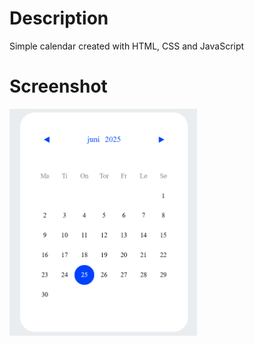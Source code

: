 # Description
Simple calendar created with HTML, CSS and JavaScript

# Screenshot
<img src="img/calendar.gif" alt="" style="width: 300px">